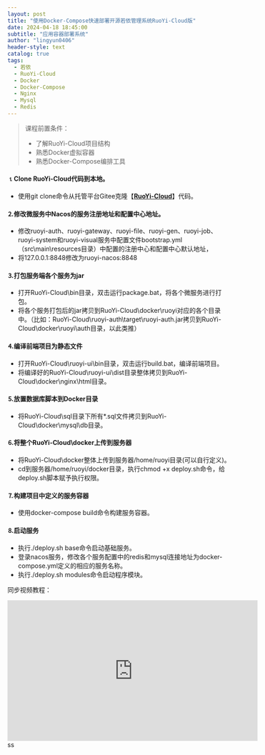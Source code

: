 ```yaml
---
layout: post
title: "使用Docker-Compose快速部署开源若依管理系统RuoYi-Cloud版"
date: 2024-04-18 18:45:00
subtitle: "应用容器部署系统"
author: "lingyun0406"
header-style: text
catalog: true
tags:
  - 若依
  - RuoYi-Cloud
  - Docker
  - Docker-Compose
  - Nginx
  - Mysql
  - Redis
---
```



> 课程前置条件：
> - 了解RuoYi-Cloud项目结构
> - 熟悉Docker虚拟容器
> - 熟悉Docker-Compose编排工具


#### ⒈Clone RuoYi-Cloud代码到本地。

+ 使用git clone命令从托管平台Gitee克隆【**[RuoYi-Cloud](https://gitee.com/y_project/RuoYi-Cloud)**】代码。

#### ⒉修改微服务中Nacos的服务注册地址和配置中心地址。

+ 修改ruoyi-auth、ruoyi-gateway、ruoyi-file、ruoyi-gen、ruoyi-job、ruoyi-system和ruoyi-visual服务中配置文件bootstrap.yml（src\main\resources目录）中配置的注册中心和配置中心默认地址，
+ 将127.0.0.1:8848修改为ruoyi-nacos:8848

#### ⒊打包服务端各个服务为jar

+ 打开RuoYi-Cloud\bin目录，双击运行package.bat，将各个微服务进行打包。
+ 将各个服务打包后的jar拷贝到RuoYi-Cloud\docker\ruoyi对应的各个目录中。（比如：RuoYi-Cloud\ruoyi-auth\target\ruoyi-auth.jar拷贝到RuoYi-Cloud\docker\ruoyi\auth目录，以此类推）


#### ⒋编译前端项目为静态文件

+ 打开RuoYi-Cloud\ruoyi-ui\bin目录，双击运行build.bat，编译前端项目。
+ 将编译好的RuoYi-Cloud\ruoyi-ui\dist目录整体拷贝到RuoYi-Cloud\docker\nginx\html目录。

#### ⒌放置数据库脚本到Docker目录

+ 将RuoYi-Cloud\sql目录下所有*.sql文件拷贝到RuoYi-Cloud\docker\mysql\db目录。

#### ⒍将整个RuoYi-Cloud\docker上传到服务器

+ 将RuoYi-Cloud\docker整体上传到服务器/home/ruoyi目录(可以自行定义)。
+ cd到服务器/home/ruoyi/docker目录，执行chmod +x deploy.sh命令，给deploy.sh脚本赋予执行权限。

#### ⒎构建项目中定义的服务容器

+ 使用docker-compose build命令构建服务容器。

#### ⒏启动服务

+ 执行./deploy.sh base命令启动基础服务。
+ 登录nacos服务，修改各个服务配置中的redis和mysql连接地址为docker-compose.yml定义的相应的服务名称。
+ 执行./deploy.sh modules命令启动程序模块。

同步视频教程：
<iframe width="560" height="315" src="https://www.youtube.com/embed/G0WtfMyRI_M?si=mimmqujTy2KQVXWG" title="YouTube video player" frameborder="0" allow="accelerometer; autoplay; clipboard-write; encrypted-media; gyroscope; picture-in-picture; web-share" referrerpolicy="strict-origin-when-cross-origin" allowfullscreen></iframe>ss